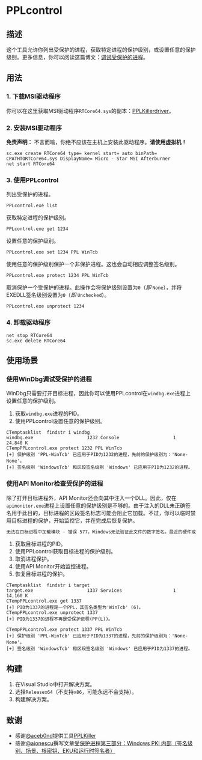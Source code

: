 # PPLcontrol

## 描述

这个工具允许你列出受保护的进程，获取特定进程的保护级别，或设置任意的保护级别。更多信息，你可以阅读这篇博文：[调试受保护的进程](httpsitm4n.github.iodebugging-protected-processes)。

## 用法

### 1. 下载MSI驱动程序

你可以在这里获取MSI驱动程序`RTCore64.sys`的副本：[PPLKillerdriver](httpsgithub.comRedCursorSecurityConsultingPPLKillertreemasterdriver)。

### 2. 安装MSI驱动程序

__免责声明：__ 不言而喻，你绝不应该在主机上安装此驱动程序。__请使用虚拟机！__

```batch
sc.exe create RTCore64 type= kernel start= auto binPath= CPATHTORTCore64.sys DisplayName= Micro - Star MSI Afterburner
net start RTCore64
```

### 3. 使用PPLcontrol

列出受保护的进程。

```batch
PPLcontrol.exe list
```

获取特定进程的保护级别。

```batch
PPLcontrol.exe get 1234
```

设置任意的保护级别。

```batch
PPLcontrol.exe set 1234 PPL WinTcb
```

使用任意的保护级别保护一个非保护进程。这也会自动相应调整签名级别。

```batch
PPLcontrol.exe protect 1234 PPL WinTcb
```

取消保护一个受保护的进程。此操作会将保护级别设置为`0`（_即_ `None`），并将EXEDLL签名级别设置为`0`（_即_ `Unchecked`）。

```batch
PPLcontrol.exe unprotect 1234
```

### 4. 卸载驱动程序

```batch
net stop RTCore64
sc.exe delete RTCore64
```

## 使用场景

### 使用WinDbg调试受保护的进程

WinDbg只需要打开目标进程，因此你可以使用PPLcontrol在`windbg.exe`进程上设置任意的保护级别。

1. 获取`windbg.exe`进程的PID。
2. 使用PPLcontrol设置任意的保护级别。

```console
CTemptasklist  findstr i windbg
windbg.exe                    1232 Console                    1     24,840 K
CTempPPLcontrol.exe protect 1232 PPL WinTcb
[+] 保护级别 'PPL-WinTcb' 已应用于PID为1232的进程，先前的保护级别为：'None-None'。
[+] 签名级别 'WindowsTcb' 和区段签名级别 'Windows' 已应用于PID为1232的进程。
```

### 使用API Monitor检查受保护的进程

除了打开目标进程外，API Monitor还会向其中注入一个DLL。因此，仅在`apimonitor.exe`进程上设置任意的保护级别是不够的。由于注入的DLL未正确签名用于此目的，目标进程的区段签名标志可能会阻止它加载。不过，你可以临时禁用目标进程的保护，开始监控它，并在完成后恢复保护。

```txt
无法在目标进程中加载模块 - 错误 577，Windows无法验证此文件的数字签名。最近的硬件或软件更改可能安装了签名不正确或损坏的文件，或者这可能是来自未知来源的恶意软件。
```

1. 获取目标进程的PID。
2. 使用PPLcontrol获取目标进程的保护级别。
3. 取消进程保护。
4. 使用API Monitor开始监控进程。
5. 恢复目标进程的保护。

```console
CTemptasklist  findstr i target
target.exe                    1337 Services                   1     14,160 K
CTempPPLcontrol.exe get 1337
[+] PID为1337的进程是一个PPL，其签名类型为'WinTcb' (6)。
CTempPPLcontrol.exe unprotect 1337
[+] PID为1337的进程不再是受保护进程(PP(L))。

CTempPPLcontrol.exe protect 1337 PPL WinTcb
[+] 保护级别 'PPL-WinTcb' 已应用于PID为1337的进程，先前的保护级别为：'None-None'。
[+] 签名级别 'WindowsTcb' 和区段签名级别 'Windows' 已应用于PID为1337的进程。
```

## 构建

1. 在Visual Studio中打开解决方案。
2. 选择`Releasex64`（不支持`x86`，可能永远不会支持）。
3. 构建解决方案。

## 致谢

- 感谢[@aceb0nd](httpstwitter.comaceb0nd)提供工具[PPLKiller](httpsgithub.comRedCursorSecurityConsultingPPLKiller)
- 感谢[@aionescu](httpstwitter.comaionescu)撰写文章[受保护进程第三部分：Windows PKI 内部（签名级别、场景、根密钥、EKU和运行时签名者）](httpswww.alex-ionescu.comp=146)